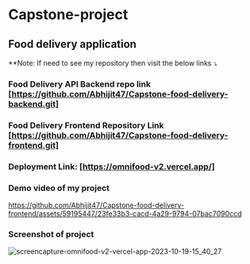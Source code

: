 # Capstone-project

## Food delivery application

**Note: If need to see my repository then visit the below links ⤵
### Food Delivery API Backend repo link [https://github.com/Abhijit47/Capstone-food-delivery-backend.git]

### Food Delivery Frontend Repository Link [https://github.com/Abhijit47/Capstone-food-delivery-frontend.git]

### Deployment Link: [https://omnifood-v2.vercel.app/]

### Demo video of my project

https://github.com/Abhijit47/Capstone-food-delivery-frontend/assets/59195447/23fe33b3-cacd-4a29-9794-07bac7090ccd

### Screenshot of project

![screencapture-omnifood-v2-vercel-app-2023-10-19-15_40_27](https://github.com/Abhijit47/Capstone-food-delivery-frontend/assets/59195447/3cbe6bf9-05f7-437a-ad69-232f8b08e829)
